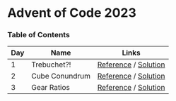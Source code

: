 # Advent of Code 2023

### Table of Contents

| Day | Name           | Links                                                                                      |
| --- | -------------- | ------------------------------------------------------------------------------------------ |
| 1   | Trebuchet?!    | [Reference](https://adventofcode.com/2023/day/1) / [Solution](/events/2023/day-1/index.ts) |
| 2   | Cube Conundrum | [Reference](https://adventofcode.com/2023/day/2) / [Solution](/events/2023/day-2/index.ts) |
| 3   | Gear Ratios    | [Reference](https://adventofcode.com/2023/day/3) / [Solution](/events/2023/day-3/index.ts) |
